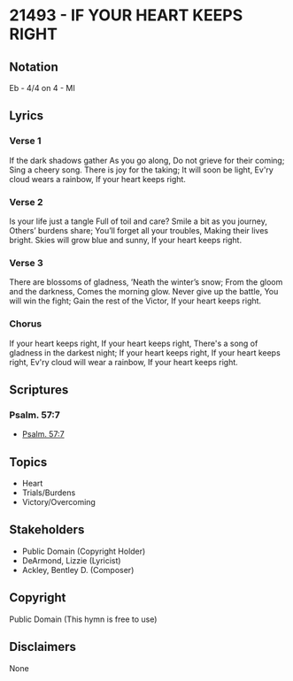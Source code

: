 # 21493 - IF YOUR HEART KEEPS RIGHT

## Notation

Eb - 4/4 on 4 - MI

## Lyrics

### Verse 1

If the dark shadows gather As you go along, Do not grieve for their coming;  Sing a cheery song. There is joy for the taking; It will soon be light, Ev'ry cloud wears a rainbow, If your heart keeps right.



### Verse 2

Is your life just a tangle Full of toil and care? Smile a bit as you journey, Others’ burdens share; You’ll forget all your troubles, Making their lives bright. Skies will grow blue and sunny, If your heart keeps right.


### Verse 3

There are blossoms of gladness, ’Neath the winter’s snow; From the gloom and the darkness, Comes the morning glow. Never give up the battle, You will win the fight; Gain the rest of the Victor, If your heart keeps right.


### Chorus

If your heart keeps right, If your heart keeps right, There's a song of gladness in the darkest night; If your heart keeps right, If your heart keeps right, Ev'ry cloud will wear a rainbow, If your heart keeps right.


## Scriptures

### Psalm. 57:7

- [Psalm. 57:7](https://www.biblegateway.com/passage/?search=Psalm.%2057%3A7)


## Topics

- Heart
- Trials/Burdens
- Victory/Overcoming

## Stakeholders

- Public Domain (Copyright Holder)
- DeArmond, Lizzie (Lyricist)
- Ackley, Bentley D. (Composer)

## Copyright

Public Domain
(This hymn is free to use)

## Disclaimers

None

